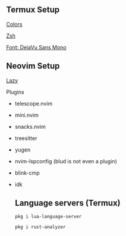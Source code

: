 Termux Setup
--------
[Colors](https://github.com/junegunn/seoul256.vim)

[Zsh](https://github.com/ohmyzsh/ohmyzsh)

[Font: DejaVu Sans Mono](https://www.nerdfonts.com/font-downloads)


Neovim Setup
--------
[Lazy](https://github.com/folke/lazy.nvim)

Plugins
- telescope.nvim
- mini.nvim
- snacks.nvim
- treesitter
- yugen
- nvim-lspconfig (blud is not even a plugin)
- blink-cmp
- idk

  Language servers (Termux)
  -------
  ```pkg i lua-language-server```

  ```pkg i rust-analyzer```
